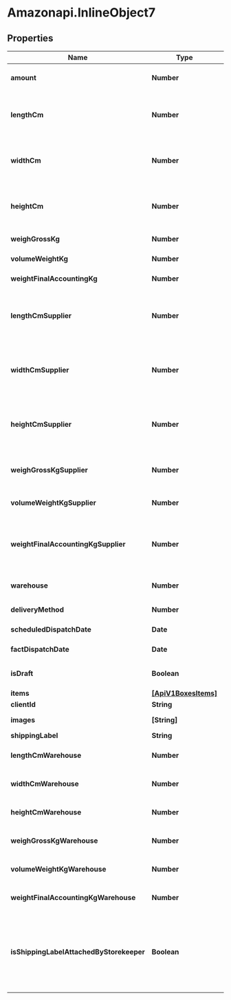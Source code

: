 # Amazonapi.InlineObject7

## Properties

Name | Type | Description | Notes
------------ | ------------- | ------------- | -------------
**amount** | **Number** | Сколько таких же коробок в одной коробке | [optional] 
**lengthCm** | **Number** | Поле в которое наследуем данные размеров коробок | [optional] 
**widthCm** | **Number** | Поле в которое наследуем данные размеров коробок | [optional] 
**heightCm** | **Number** | Поле в которое наследуем данные размеров коробок | [optional] 
**weighGrossKg** | **Number** | Общий вес кг коробки | [optional] 
**volumeWeightKg** | **Number** | Объемный вес (подсчет) | [optional] 
**weightFinalAccountingKg** | **Number** | Наибольший вес (подсчет) | [optional] 
**lengthCmSupplier** | **Number** | Размеры которые назвал поставщик при заказе ( могут отличаться с реальными). | [optional] 
**widthCmSupplier** | **Number** | Размеры которые назвал поставщик при заказе ( могут отличаться с реальными). | [optional] 
**heightCmSupplier** | **Number** | Размеры которые назвал поставщик при заказе ( могут отличаться с реальными). | [optional] 
**weighGrossKgSupplier** | **Number** | Общий вес кг коробки который назвал поставщик. | [optional] 
**volumeWeightKgSupplier** | **Number** | id склада - склады куда отправляют  | [optional] 
**weightFinalAccountingKgSupplier** | **Number** | Наибольший вес (подсчет) (что большее объемный или обычный вес) у поставщика. | [optional] 
**warehouse** | **Number** | id склада - склады куда отправляют  | [optional] 
**deliveryMethod** | **Number** | Метод доставки - 1: Air , 2: Sea | [optional] 
**scheduledDispatchDate** | **Date** | Запланированная дата отправки. | [optional] 
**factDispatchDate** | **Date** | Запланированная дата доставки. | [optional] 
**isDraft** | **Boolean** | true - если создаем черновик заказа. | [optional] 
**items** | [**[ApiV1BoxesItems]**](ApiV1BoxesItems.md) | Массив коробок. | 
**clientId** | **String** | GUID клиента | 
**images** | **[String]** | Массив ссылок на фотографии. | [optional] 
**shippingLabel** | **String** | Шипингш лейбл | [optional] 
**lengthCmWarehouse** | **Number** | Что фактически пришло на склад. Кладовщик. | [optional] 
**widthCmWarehouse** | **Number** | Что фактически пришло на склад. Кладовщик. | [optional] 
**heightCmWarehouse** | **Number** | Что фактически пришло на склад. Кладовщик. | [optional] 
**weighGrossKgWarehouse** | **Number** | Что фактически пришло на склад. Кладовщик. | [optional] 
**volumeWeightKgWarehouse** | **Number** | Что фактически пришло на склад. Кладовщик. | [optional] 
**weightFinalAccountingKgWarehouse** | **Number** | Что фактически пришло на склад. Кладовщик. | [optional] 
**isShippingLabelAttachedByStorekeeper** | **Boolean** | Поле будет указывать на то что при решении задачи сторкипером на обновление коробок что он проклеил шиппинг лейбл. | [optional] 


